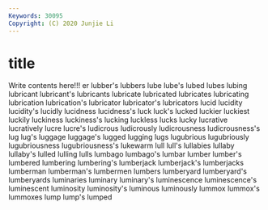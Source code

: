 ```yaml
---
Keywords: 30095
Copyright: (C) 2020 Junjie Li
---
```


# title

Write contents here!!!
er 
lubber's 
lubbers 
lube 
lube's 
lubed 
lubes 
lubing
lubricant 
lubricant's 
lubricants 
lubricate 
lubricated 
lubricates 
lubricating 
lubrication 
lubrication's 
lubricator
lubricator's 
lubricators 
lucid 
lucidity 
lucidity's 
lucidly 
lucidness 
lucidness's 
luck 
luck's
lucked 
luckier 
luckiest 
luckily 
luckiness 
luckiness's 
lucking 
luckless 
lucks 
lucky
lucrative 
lucratively 
lucre 
lucre's 
ludicrous 
ludicrously 
ludicrousness 
ludicrousness's 
lug 
lug's
luggage 
luggage's 
lugged 
lugging 
lugs 
lugubrious 
lugubriously 
lugubriousness 
lugubriousness's 
lukewarm
lull 
lull's 
lullabies 
lullaby 
lullaby's 
lulled 
lulling 
lulls 
lumbago 
lumbago's
lumbar 
lumber 
lumber's 
lumbered 
lumbering 
lumbering's 
lumberjack 
lumberjack's 
lumberjacks 
lumberman
lumberman's 
lumbermen 
lumbers 
lumberyard 
lumberyard's 
lumberyards 
luminaries 
luminary 
luminary's 
luminescence
luminescence's 
luminescent 
luminosity 
luminosity's 
luminous 
luminously 
lummox 
lummox's 
lummoxes 
lump
lump's 
lumped 
